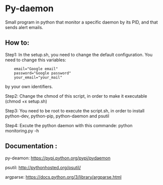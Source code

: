 # Py-daemon
 Small program in python that monitor a specific daemon by its PID, and that sends alert emails.
 
 How to:
-----------

Step1:
In the setup.sh, you need to change the default configuration.
You need to change this variables:

 		email="Google email"
		password="Google password"
		your_email="your_mail"

by your own identifiers.
 
 Step2: 
 Change the chmod of this script, in order to make it executable (chmod +x setup.sh)
 
 Step3: 
 You need to be root to execute the script.sh, in order to install python-dev, python-pip, python-daemon and psutil
 
 Step4: 
 Excute the python daemon with this commande: python monitoring.py -h
 
 Documentation :
--------------------
py-deamon:  https://pypi.python.org/pypi/pydaemon

psutil: http://pythonhosted.org/psutil/

argparse: https://docs.python.org/3/library/argparse.html
